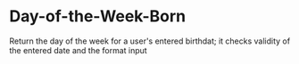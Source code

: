 # Day-of-the-Week-Born
Return the day of the week for a user's entered birthdat; it checks validity of the entered date and the format input
